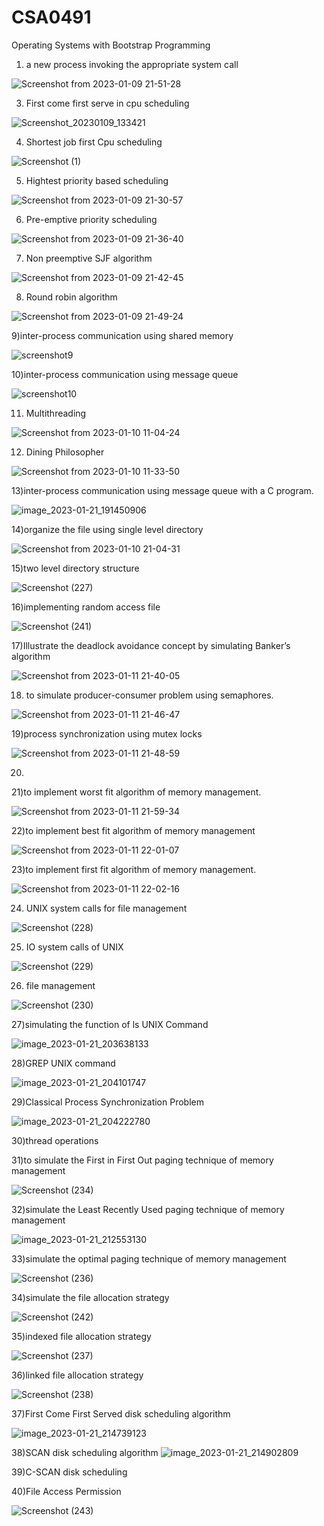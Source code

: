 # CSA0491
Operating Systems with Bootstrap Programming

1) a new process invoking the appropriate system call

![Screenshot from 2023-01-09 21-51-28](https://user-images.githubusercontent.com/113926615/211356545-e647a4ae-8805-492a-9389-7e1523519a29.png)


3) First come first serve in cpu scheduling

![Screenshot_20230109_133421](https://user-images.githubusercontent.com/113926615/211265304-96f167fd-cfe6-4e1c-9c3f-62d8bb6ae1d3.png)

4) Shortest job first Cpu scheduling

![Screenshot (1)](https://user-images.githubusercontent.com/113926615/211268380-ba7017f4-621d-4222-abaa-bf2cd1e2ce0d.png)

5) Hightest priority based scheduling

![Screenshot from 2023-01-09 21-30-57](https://user-images.githubusercontent.com/113926615/211352283-85e1cd5f-4dff-4d1f-bb59-2bdbb9c56ba9.png)

6) Pre-emptive priority scheduling

![Screenshot from 2023-01-09 21-36-40](https://user-images.githubusercontent.com/113926615/211353927-e3fd88ce-2570-434d-9fc6-634827b31421.png)

7) Non preemptive SJF algorithm

![Screenshot from 2023-01-09 21-42-45](https://user-images.githubusercontent.com/113926615/211354688-6378bbdc-c3a9-4ace-94d2-a8ab8cadf417.png)

8) Round robin algorithm

![Screenshot from 2023-01-09 21-49-24](https://user-images.githubusercontent.com/113926615/211356013-930756da-1494-400a-8671-228b62c633ed.png)

9)inter-process communication using shared memory 

![screenshot9](https://user-images.githubusercontent.com/113926615/213869509-3dec1a65-67c7-47b7-b33d-0e53b0f13354.jpg)

10)inter-process communication using message queue 

![screenshot10](https://user-images.githubusercontent.com/113926615/213869616-d4d26e09-843b-4116-a582-402d8176c5d4.jpg)


11) Multithreading 

![Screenshot from 2023-01-10 11-04-24](https://user-images.githubusercontent.com/113926615/211469922-c056ea2a-1d7a-4693-9c87-0c9355861a99.png)

12) Dining Philosopher

![Screenshot from 2023-01-10 11-33-50](https://user-images.githubusercontent.com/113926615/211474088-0eeba195-2d9d-4f2e-8ec3-fc5cc5f1faa0.png)

13)inter-process communication using message queue with a C program.  

![image_2023-01-21_191450906](https://user-images.githubusercontent.com/113926615/213869675-4b4ea83a-315e-4418-a9d0-fc50622ae255.png)


14)organize the file using single level directory

![Screenshot from 2023-01-10 21-04-31](https://user-images.githubusercontent.com/113926615/211595034-94695aaf-56f1-4552-b7db-edee9882f68b.png)

15)two level directory structure

![Screenshot (227)](https://user-images.githubusercontent.com/113926615/213870075-cbb0e6e0-a093-4a5e-b0c8-e22f0b980f57.png)

16)implementing random access file 

![Screenshot (241)](https://user-images.githubusercontent.com/113926615/213902564-baaa0221-6b1a-4c77-95c4-fd6f4b7e381f.png)


17)Illustrate the deadlock avoidance concept by simulating Banker’s algorithm 

![Screenshot from 2023-01-11 21-40-05](https://user-images.githubusercontent.com/113926615/211867123-aac3249b-0aaa-41b3-9f37-1238e5c8daf5.png)

18) to simulate producer-consumer problem using semaphores.

![Screenshot from 2023-01-11 21-46-47](https://user-images.githubusercontent.com/113926615/211867323-4902ce70-334f-4570-a4b5-811a781b3f95.png)

19)process synchronization using mutex locks

![Screenshot from 2023-01-11 21-48-59](https://user-images.githubusercontent.com/113926615/211867433-16293656-1f24-4404-bd57-f58e1b3fa308.png)

20)

21)to implement worst fit algorithm of memory management.

![Screenshot from 2023-01-11 21-59-34](https://user-images.githubusercontent.com/113926615/211867561-8ff24bf0-ecf4-4a51-ba3a-8a2db6f1123e.png)

22)to implement best fit algorithm of memory management

![Screenshot from 2023-01-11 22-01-07](https://user-images.githubusercontent.com/113926615/211867699-7da84a50-e8d5-4e53-8750-8066c686dce2.png)

23)to implement first fit algorithm of memory management.

![Screenshot from 2023-01-11 22-02-16](https://user-images.githubusercontent.com/113926615/211867790-77eb6a43-139f-44a4-9cb9-dc848d8a3707.png)

24) UNIX system calls for file management

![Screenshot (228)](https://user-images.githubusercontent.com/113926615/213872842-aeeb4be4-d4d1-4c0f-8ea0-1f5085aa90e7.png)

25) IO system calls of UNIX

![Screenshot (229)](https://user-images.githubusercontent.com/113926615/213872896-cf1fef8d-be44-47a1-985a-181bbc526542.png)

26) file management 
 
 ![Screenshot (230)](https://user-images.githubusercontent.com/113926615/213872972-73115546-919f-4c30-83fe-5b0484c1cdc8.png)
 
 27)simulating the function of ls UNIX Command

![image_2023-01-21_203638133](https://user-images.githubusercontent.com/113926615/213873078-26346a14-540c-4b1d-a573-4bb1da152ec3.png)

28)GREP UNIX command

![image_2023-01-21_204101747](https://user-images.githubusercontent.com/113926615/213873252-ea673210-1abd-4239-9de0-84007110fd69.png)

29)Classical Process Synchronization Problem

![image_2023-01-21_204222780](https://user-images.githubusercontent.com/113926615/213873307-28d9e2a3-8d7b-4d2b-84c7-69cdcd300c01.png)

30)thread operations

31)to simulate the First in First Out paging technique of memory management

![Screenshot (234)](https://user-images.githubusercontent.com/113926615/213875155-5519c67b-7740-4ab2-a9ad-036afa93c0aa.png)

32)simulate the Least Recently Used paging technique of memory management

![image_2023-01-21_212553130](https://user-images.githubusercontent.com/113926615/213875231-908f63a8-78f3-43e0-a1a2-aceb8b1ec18b.png)

33)simulate the optimal paging technique of memory management

![Screenshot (236)](https://user-images.githubusercontent.com/113926615/213875967-40eec123-dc80-4dc1-9f2e-b36f3ca9d526.png)

34)simulate the file allocation strategy

![Screenshot (242)](https://user-images.githubusercontent.com/113926615/213902975-7909e578-6b05-490b-ae11-3df8a5825bee.png)


35)indexed file allocation strategy

![Screenshot (237)](https://user-images.githubusercontent.com/113926615/213875983-c00bbb3e-9a14-434a-be1a-ed0fa632b3d7.png)

36)linked file allocation strategy

![Screenshot (238)](https://user-images.githubusercontent.com/113926615/213876073-8d3f911e-1b62-46e5-b8e6-647f206da06a.png)

37)First Come First Served disk scheduling algorithm

![image_2023-01-21_214739123](https://user-images.githubusercontent.com/113926615/213876149-b49485b5-97a5-45bb-8347-b2a23e25d6c3.png)

38)SCAN disk scheduling algorithm
![image_2023-01-21_214902809](https://user-images.githubusercontent.com/113926615/213876210-99932051-1def-465a-95d8-e956952f963b.png)

39)C-SCAN disk scheduling


40)File Access Permission 

![Screenshot (243)](https://user-images.githubusercontent.com/113926615/213903377-32d1b0e0-5726-4525-9413-7f8b41400ade.png)


